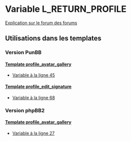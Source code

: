 # Variable L_RETURN_PROFILE
[Explication sur le forum des forums](http://forum.forumactif.com/t294113-listing-des-variables#L_RETURN_PROFILE)
## Utilisations dans les templates
### Version PunBB
#### [Template profile_avatar_gallery](punbb/profile_avatar_gallery.md)
* [Variable à la ligne 45](../punbb/profile_avatar_gallery.tpl#L45)
#### [Template profile_edit_signature](punbb/profile_edit_signature.md)
* [Variable à la ligne 68](../punbb/profile_edit_signature.tpl#L68)
### Version phpBB2
#### [Template profile_avatar_gallery](subsilver/profile_avatar_gallery.md)
* [Variable à la ligne 27](../subsilver/profile_avatar_gallery.tpl#L27)